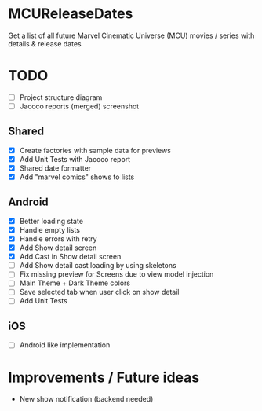 # MCUReleaseDates

Get a list of all future Marvel Cinematic Universe (MCU) movies / series with details &amp; release dates

# TODO

- [ ] Project structure diagram
- [ ] Jacoco reports (merged) screenshot

## Shared

- [x] Create factories with sample data for previews
- [x] Add Unit Tests with Jacoco report
- [x] Shared date formatter
- [x] Add "marvel comics" shows to lists

## Android

- [x] Better loading state
- [x] Handle empty lists
- [x] Handle errors with retry
- [x] Add Show detail screen
- [x] Add Cast in Show detail screen
- [ ] Add Show detail cast loading by using skeletons
- [ ] Fix missing preview for Screens due to view model injection
- [ ] Main Theme + Dark Theme colors
- [ ] Save selected tab when user click on show detail
- [ ] Add Unit Tests

## iOS

- [ ] Android like implementation 

# Improvements / Future ideas

- New show notification (backend needed)
